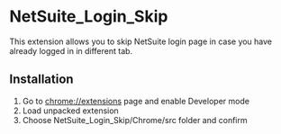 # NetSuite_Login_Skip
This extension allows you to skip NetSuite login page in case you have already logged in in different tab.

## Installation
1. Go to [chrome://extensions](chrome://extensions) page and enable Developer mode
2. Load unpacked extension
3. Choose NetSuite_Login_Skip/Chrome/src folder and confirm
